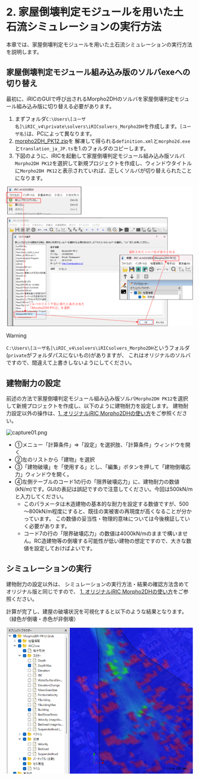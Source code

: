 # 2. 家屋倒壊判定モジュールを用いた土石流シミュレーションの実行方法

本章では、家屋倒壊判定モジュールを用いた土石流シミュレーションの実行方法を説明します。

## 家屋倒壊判定モジュール組み込み版のソルバexeへの切り替え

最初に、iRICのGUIで呼び出されるMorpho2DHのソルバを家屋倒壊判定モジュール組み込み版に切り替える必要があります。

1. まずフォルダ`C:\Users\[ユーザ名]\iRIC_v4\private\solvers\iRICsolvers_Morpho2DH`を作成します。`[ユーザ名]`は、PCによって異なります。
2. [morpho2DH_PK12.zip](/resources/bldgCollapseSimuHowTo/morpho2DH_PK12.zip)を
解凍して得られる`definition.xml`と`morpho2d.exe`と`translation_ja_JP.ts`を1.のフォルダのコピーします。
3. 下図のように、iRICを起動して家屋倒壊判定モジュール組み込み版ソルバ`Morpho2DH PK12`を選択して新規プロジェクトを作成し、ウィンドウタイトルに`Morpho2DH PK12`と表示されていれば、正しくソルバが切り替えられたことになります。

![capture_gui_title.png](/resources/bldgCollapseSimuHowTo/capture_gui_title.png)

> [!WARNING]
> `C:\Users\[ユーザ名]\iRIC_v4\solvers\iRICsolvers_Morpho2DH`というフォルダ(`private`がフォルダパスにないもの)がありますが、
> これはオリジナルのソルバですので、間違えて上書きしないようにしてください。


## 建物耐力の設定

前述の方法で家屋倒壊判定モジュール組み込み版ソルバ`Morpho2DH PK12`を選択して新規プロジェクトを作成し、以下のように建物耐力を設定します。
建物耐力設定以外の操作は、[1. オリジナルiRIC Morpho2DHの使い方](/gh-pages/manual/originalSimuHowTo.html)をご参照ください。

![capture01.png](/resources/bldgCollapseSimuHowTo/capture01.png)

* ①メニュー「計算条件」⇒「設定」を選択肢、「計算条件」ウィンドウを開く
* ②左のリストから「建物」を選択
* ③「建物破壊」を「使用する」とし、「編集」ボタンを押して「建物倒壊応力」ウィンドウを開く。
* ④左側テーブルのコード1の行の「限界破壊応力」に、建物耐力の数値(kN/m)です。GUIの表記は誤記ですので注意してください。今回は500kN/mと入力してください。
  * このパラメータは木造建物の基本的な耐力を設定する数値ですが、500～800kN/m程度にすると、既往の実被害の再現度が高くなることが分かっています。
  この数値の妥当性・物理的意味については今後検証していく必要があります。
  * コード7の行の「限界破壊応力」の数値は4000kN/mのままで構いません。RC造建物等の倒壊する可能性が低い建物の想定ですので、大きな数値を設定しておけばよいです。

## シミュレーションの実行

建物耐力の設定以外は、
シミュレーションの実行方法・結果の確認方法含めてオリジナル版と同じですので、
[1. オリジナルiRIC Morpho2DHの使い方](/gh-pages/manual/originalSimuHowTo.html)をご参照ください。

計算が完了し、建屋の破壊状況を可視化すると以下のような結果となります。（緑色が倒壊・赤色が非倒壊）

![capture_result.png](/resources/bldgCollapseSimuHowTo/capture_result.png)